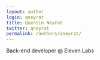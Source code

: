 ```yaml
---
layout: author
login: qneyrat
title: Quentin Neyrat
twitter: qneyrat
permalink: /authors/qneyrat/
---
```


Back-end developer @ Eleven Labs
